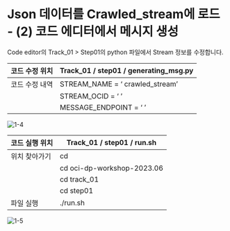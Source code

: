 # Json 데이터를 Crawled_stream에 로드 - (2) 코드 에디터에서 메시지 생성

Code editor의 Track_01 > Step01의 python 파일에서 Stream 정보를 수정합니다.

|코드 수정 위치|Track_01 / step01 / generating_msg.py|
|------|---|
|코드 수정 내역|STREAM_NAME = ‘ crawled_stream’|
|   |STREAM_OCID = ‘     ’|
|   |MESSAGE_ENDPOINT = ‘    ’|


![1-4](https://github.com/oraclekr-data-platform/ODWS-S01-OCI-data-pipeline/assets/150219167/89be13af-0095-4873-ae24-0e73fe3337b0)

|코드 실행 위치|Track_01 / step01 / run.sh |
|------|---|
|위치 찾아가기|  cd|
|   | cd oci-dp-workshop-2023.06 |
|   | cd track_01 |
|   | cd step01 |
| 파일 실행  | ./run.sh |

![1-5](https://github.com/oraclekr-data-platform/ODWS-S01-OCI-data-pipeline/assets/150219167/c3fb065c-94f6-48a4-b62b-5a52ee0cbae6)
